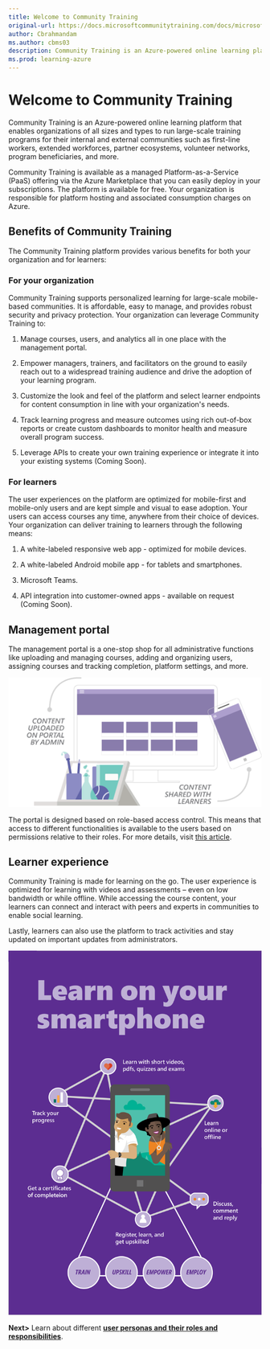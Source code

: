 ```yaml
---
title: Welcome to Community Training
original-url: https://docs.microsoftcommunitytraining.com/docs/microsoft-community-training-overview
author: Cbrahmandam
ms.author: cbms03
description: Community Training is an Azure-powered online learning platform to enable organizations of all sizes and types to run large scale training programs for their internal and external communities.
ms.prod: learning-azure
---
```


# Welcome to Community Training

Community Training is an Azure-powered online learning platform that enables organizations of all sizes and types to run large-scale training programs for their internal and external communities such as first-line workers, extended workforces, partner ecosystems, volunteer networks, program beneficiaries, and more.

Community Training is available as a managed Platform-as-a-Service (PaaS) offering via the Azure Marketplace that you can easily deploy in your subscriptions. The platform is available for free. Your organization is responsible for platform hosting and associated consumption charges on Azure.

## Benefits of Community Training

The Community Training platform provides various benefits for both your organization and for learners:

### For your organization

Community Training supports personalized learning for large-scale mobile-based communities. It is affordable, easy to manage, and provides robust security and privacy protection. Your organization can leverage Community Training to:

1. Manage courses, users, and analytics all in one place with the management portal.

2. Empower managers, trainers, and facilitators on the ground to easily reach out to a widespread training audience and drive the adoption of your learning program.

3. Customize the look and feel of the platform and select learner endpoints for content consumption in line with your organization's needs.

4. Track learning progress and measure outcomes using rich out-of-box reports or create custom dashboards to monitor health and measure overall program success.

5. Leverage APIs to create your own training experience or integrate it into your existing systems (Coming Soon).

### For  learners

The user experiences on the platform are optimized for mobile-first and mobile-only users and are kept simple and visual to ease adoption. Your users can access courses any time, anywhere from their choice of devices. Your organization can deliver training to learners through the following means:

1. A white-labeled responsive web app - optimized for mobile devices.

2. A white-labeled Android mobile app - for tablets and smartphones.

3. Microsoft Teams.

4. API integration into customer-owned apps - available on request (Coming Soon).

## Management portal

The management portal is a one-stop shop for all administrative functions like uploading and managing courses, adding and organizing users, assigning courses and tracking completion, platform settings, and more.

![A diagram of the admin content upload process.](../media/admin-content-upload.png)

The portal is designed based on role-based access control. This means that access to different functionalities is available to the users based on permissions relative to their roles. For more details, visit [this article](../get-started/user-role-and-management-portal-overview.md).

## Learner experience

Community Training is made for learning on the go. The user experience is optimized for learning with videos and assessments – even on low bandwidth or while offline. While accessing the course content, your learners can connect and interact with peers and experts in communities to enable social learning.  

Lastly, learners can also use the platform to track activities and stay updated on important updates from administrators.

![Overview article - learners](../media/overview%20article%20-%20learners.png)

**Next>** Learn about different [**user personas and their roles and responsibilities**](../get-started/user-role-and-management-portal-overview.md).
